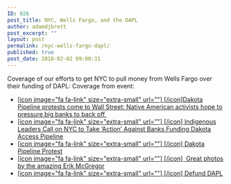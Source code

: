 ```yaml
---
ID: 826
post_title: NYC, Wells Fargo, and the DAPL
author: adamdjbrett
post_excerpt: ""
layout: post
permalink: /nyc-wells-fargo-dapl/
published: true
post_date: 2018-02-02 09:00:31
---
```

Coverage of our efforts to get NYC to pull money from Wells Fargo over their funding of DAPL: Coverage from event:

*   [[icon image="fa fa-link" size="extra-small" url=""] [/icon]Dakota Pipeline protests come to Wall Street: Native American activists hope to pressure big banks to back off ](http://www.salon.com/2017/03/08/dakota-pipeline-protests-come-to-wall-street-native-activists-hope-to-pressure-big-banks/)
*   [[icon image="fa fa-link" size="extra-small" url=""] [/icon] Indigenous Leaders Call on NYC to Take ‘Action’ Against Banks Funding Dakota Access Pipeline](http://observer.com/2017/02/indigenous-leaders-nyc-banks-dakota-pipeline/)
*   [[icon image="fa fa-link" size="extra-small" url=""] [/icon] Dakota Pipeline Protest](http://wmbctv.com/wmbctvnews/2017/02/23/dakota-pipeline-protest/)
*   [[icon image="fa fa-link" size="extra-small" url=""] [/icon]  Great photos by the amazing Erik McGregor](https://erikmcgregorphotography.blogspot.com/2017/02/as-opposition-to-dakota-access-pipeline.html)
*   [[icon image="fa fa-link" size="extra-small" url=""] [/icon] Defund DAPL](http://www.defunddapl.org/)
